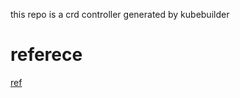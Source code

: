 this repo is a crd controller generated by kubebuilder

# referece

[ref](https://www.cnblogs.com/alisystemsoftware/p/11580202.html)
